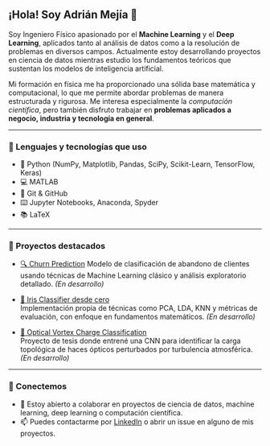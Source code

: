 ## ¡Hola! Soy Adrián Mejía 👋 

Soy Ingeniero Físico apasionado por el **Machine Learning** y el **Deep Learning**, aplicados tanto al análisis de datos como a la resolución de problemas en diversos campos. Actualmente estoy desarrollando proyectos en ciencia de datos mientras estudio los fundamentos teóricos que sustentan los modelos de inteligencia artificial. 

Mi formación en física me ha proporcionado una sólida base matemática y computacional, lo que me permite abordar problemas de manera estructurada y rigurosa. Me interesa especialmente la *computación científica*, pero también disfruto trabajar en **problemas aplicados a negocio, industria y tecnología en general**.

---

### 🧰 Lenguajes y tecnologías que uso
- 🐍 Python (NumPy, Matplotlib, Pandas, SciPy, Scikit-Learn, TensorFlow, Keras)
- 💻 MATLAB
- 📂 Git & GitHub
- ⌨️ Jupyter Notebooks, Anaconda, Spyder
- 📚 LaTeX

---

### 🧪 Proyectos destacados

- [🔍 Churn Prediction](https://github.com/adrejia/churn-prediction)
  Modelo de clasificación de abandono de clientes usando técnicas de Machine Learning clásico y análisis exploratorio detallado. *(En desarrollo)*

- [🌸 Iris Classifier desde cero](https://github.com/tuusuario/iris-classifier)  
  Implementación propia de técnicas como PCA, LDA, KNN y métricas de evaluación, con enfoque en fundamentos matemáticos. *(En desarrollo)*

- [📡 Optical Vortex Charge Classification](https://github.com/tuusuario/optical-vortex-cnn)  
  Proyecto de tesis donde entrené una CNN para identificar la carga topológica de haces ópticos perturbados por turbulencia atmosférica. *(En desarrollo)*

---

### 🤝 Conectemos

- 💬 Estoy abierto a colaborar en proyectos de ciencia de datos, machine learning, deep learning o computación científica.
- 📫 Puedes contactarme por [LinkedIn](https://www.linkedin.com/in/adrejia/) o abrir un issue en alguno de mis proyectos.

